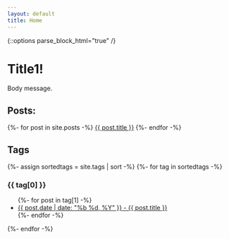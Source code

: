 ```yaml
---
layout: default
title: Home
---
```

{::options parse_block_html="true" /}

<h1>Title1!</h1>

Body message.

<h2>Posts:</h2>

{%- for post in site.posts -%}
<a href="{{ post.url }}/">{{ post.title }}</a>
{%- endfor -%}

<h2>Tags</h2>

{%- assign sortedtags = site.tags | sort -%}
{%- for tag in sortedtags -%}
<h3 id="tag_header">{{ tag[0] }}</h3>
<ul>
{%- for post in tag[1] -%}
<li><a href="{{ post.url }}">
{{ post.date | date: "%b %d, %Y" }} - {{ post.title }}
</a></li>
{%- endfor -%}
</ul>
{%- endfor -%}